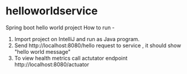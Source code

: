 # helloworldservice
Spring boot hello world project 
How to run -
1. Import project on IntelliJ and run as Java program.
2. Send http://localhost:8080/hello request to service , it should show "hello world message"
3. To view health metrics call actutator endpoint http://localhost:8080/actuator
